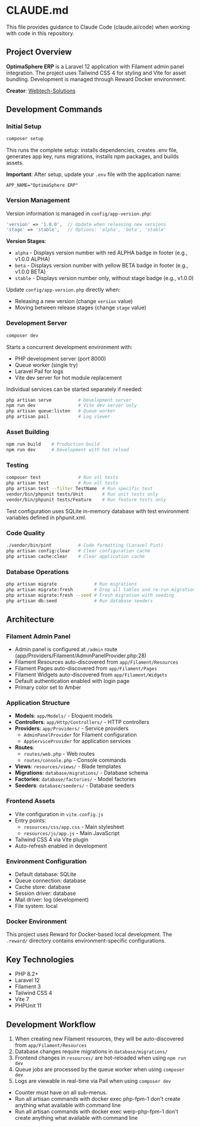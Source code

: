 # CLAUDE.md

This file provides guidance to Claude Code (claude.ai/code) when working with code in this repository.

## Project Overview

**OptimaSphere ERP** is a Laravel 12 application with Filament admin panel integration. The project uses Tailwind CSS 4 for styling and Vite for asset bundling. Development is managed through Reward Docker environment.

**Creator**: [Webtech-Solutions](https://webtech-solutions.hu)

## Development Commands

### Initial Setup
```bash
composer setup
```
This runs the complete setup: installs dependencies, creates .env file, generates app key, runs migrations, installs npm packages, and builds assets.

**Important**: After setup, update your `.env` file with the application name:
```
APP_NAME="OptimaSphere ERP"
```

### Version Management

Version information is managed in `config/app-version.php`:

```php
'version' => '1.0.0',  // Update when releasing new versions
'stage' => 'stable',   // Options: 'alpha', 'beta', 'stable'
```

**Version Stages**:
- `alpha` - Displays version number with red ALPHA badge in footer (e.g., v1.0.0 ALPHA)
- `beta` - Displays version number with yellow BETA badge in footer (e.g., v1.0.0 BETA)
- `stable` - Displays version number only, without stage badge (e.g., v1.0.0)

Update `config/app-version.php` directly when:
- Releasing a new version (change `version` value)
- Moving between release stages (change `stage` value)

### Development Server
```bash
composer dev
```
Starts a concurrent development environment with:
- PHP development server (port 8000)
- Queue worker (single try)
- Laravel Pail for logs
- Vite dev server for hot module replacement

Individual services can be started separately if needed:
```bash
php artisan serve          # Development server
npm run dev                # Vite dev server only
php artisan queue:listen   # Queue worker
php artisan pail           # Log viewer
```

### Asset Building
```bash
npm run build    # Production build
npm run dev      # Development with hot reload
```

### Testing
```bash
composer test              # Run all tests
php artisan test           # Run all tests
php artisan test --filter TestName  # Run specific test
vendor/bin/phpunit tests/Unit       # Run unit tests only
vendor/bin/phpunit tests/Feature    # Run feature tests only
```

Test configuration uses SQLite in-memory database with test environment variables defined in phpunit.xml.

### Code Quality
```bash
./vendor/bin/pint          # Code formatting (Laravel Pint)
php artisan config:clear   # Clear configuration cache
php artisan cache:clear    # Clear application cache
```

### Database Operations
```bash
php artisan migrate              # Run migrations
php artisan migrate:fresh        # Drop all tables and re-run migrations
php artisan migrate:fresh --seed # Fresh migration with seeding
php artisan db:seed              # Run database seeders
```

## Architecture

### Filament Admin Panel
- Admin panel is configured at `/admin` route (app/Providers/Filament/AdminPanelProvider.php:28)
- Filament Resources auto-discovered from `app/Filament/Resources`
- Filament Pages auto-discovered from `app/Filament/Pages`
- Filament Widgets auto-discovered from `app/Filament/Widgets`
- Default authentication enabled with login page
- Primary color set to Amber

### Application Structure
- **Models**: `app/Models/` - Eloquent models
- **Controllers**: `app/Http/Controllers/` - HTTP controllers
- **Providers**: `app/Providers/` - Service providers
  - `AdminPanelProvider` for Filament configuration
  - `AppServiceProvider` for application services
- **Routes**:
  - `routes/web.php` - Web routes
  - `routes/console.php` - Console commands
- **Views**: `resources/views/` - Blade templates
- **Migrations**: `database/migrations/` - Database schema
- **Factories**: `database/factories/` - Model factories
- **Seeders**: `database/seeders/` - Database seeders

### Frontend Assets
- Vite configuration in `vite.config.js`
- Entry points:
  - `resources/css/app.css` - Main stylesheet
  - `resources/js/app.js` - Main JavaScript
- Tailwind CSS 4 via Vite plugin
- Auto-refresh enabled in development

### Environment Configuration
- Default database: SQLite
- Queue connection: database
- Cache store: database
- Session driver: database
- Mail driver: log (development)
- File system: local

### Docker Environment
This project uses Reward for Docker-based local development. The `.reward/` directory contains environment-specific configurations.

## Key Technologies
- PHP 8.2+
- Laravel 12
- Filament 3
- Tailwind CSS 4
- Vite 7
- PHPUnit 11

## Development Workflow
1. When creating new Filament resources, they will be auto-discovered from `app/Filament/Resources`
2. Database changes require migrations in `database/migrations/`
3. Frontend changes in `resources/` are hot-reloaded when using `npm run dev`
4. Queue jobs are processed by the queue worker when using `composer dev`
5. Logs are viewable in real-time via Pail when using `composer dev`
- Counter must have on all sub-menus.
- Run all artisan commands with docker exec php-fpm-1 don't create anything what available with command line
- Run all artisan commands with docker exec werp-php-fpm-1 don't create anything what available with command line